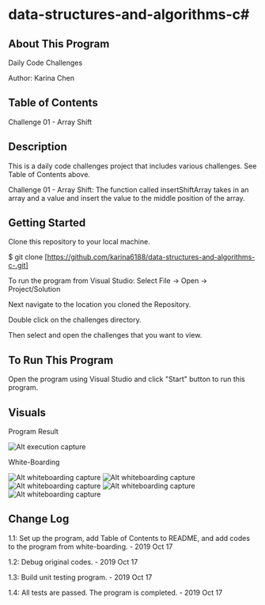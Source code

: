 # data-structures-and-algorithms-c#

## About This Program
Daily Code Challenges

Author: Karina Chen

## Table of Contents
Challenge 01 - Array Shift

## Description
This is a daily code challenges project that includes various challenges. See Table of Contents above.

Challenge 01 - Array Shift: The function called insertShiftArray takes in an array and a value and insert the value to the middle position of the array.

## Getting Started
Clone this repository to your local machine.

$ git clone [https://github.com/karina6188/data-structures-and-algorithms-c-.git]

To run the program from Visual Studio:
Select File -> Open -> Project/Solution

Next navigate to the location you cloned the Repository.

Double click on the challenges directory.

Then select and open the challenges that you want to view.

## To Run This Program
Open the program using Visual Studio and click "Start" button to run this program.


## Visuals

Program Result

![Alt execution capture](/Assets/array_shift_result.JPG)

White-Boarding

![Alt whiteboarding capture](/Assets/code02_1.jpg)
![Alt whiteboarding capture](/Assets/code02_2.jpg)
![Alt whiteboarding capture](/Assets/code02_3.jpg)
![Alt whiteboarding capture](/Assets/code02_4.jpg)
![Alt whiteboarding capture](/Assets/code02_5.jpg)

## Change Log

1.1: Set up the program, add Table of Contents to README, and add codes to the program from white-boarding. - 2019 Oct 17

1.2: Debug original codes. - 2019 Oct 17

1.3: Build unit testing program. - 2019 Oct 17

1.4: All tests are passed. The program is completed. - 2019 Oct 17

